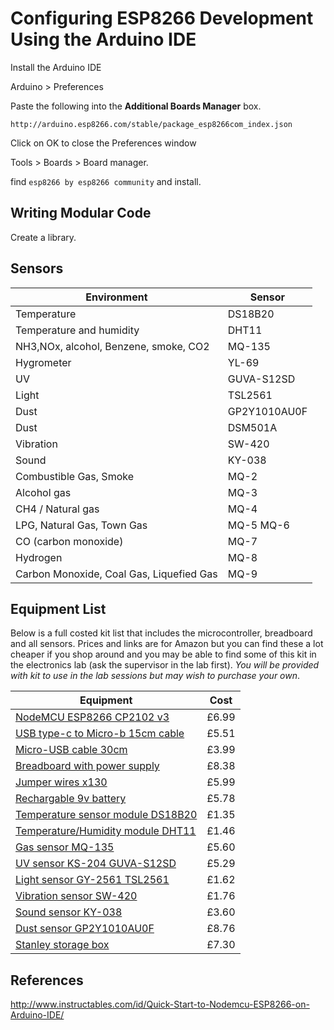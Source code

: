 
# Configuring ESP8266 Development Using the Arduino IDE

Install the Arduino IDE

Arduino > Preferences

Paste the following into the **Additional Boards Manager** box.

`http://arduino.esp8266.com/stable/package_esp8266com_index.json`

Click on OK to close the Preferences window

Tools > Boards > Board manager.

find `esp8266 by esp8266 community` and install.

## Writing Modular Code

Create a library.

## Sensors

| Environment                              | Sensor       |
| ---------------------------------------- | ------------ |
| Temperature                              | DS18B20      |
| Temperature and humidity                 | DHT11        |
| NH3,NOx, alcohol, Benzene, smoke, CO2    | MQ-135       |
| Hygrometer                               | YL-69        |
| UV                                       | GUVA-S12SD   |
| Light                                    | TSL2561      |
| Dust                                     | GP2Y1010AU0F |
| Dust                                     | DSM501A      |
| Vibration                                | SW-420       |
| Sound                                    | KY-038       |
| Combustible Gas, Smoke                   | MQ-2         |
| Alcohol gas                              | MQ-3         |
| CH4 / Natural gas                        | MQ-4         |
| LPG, Natural Gas, Town Gas               | MQ-5 MQ-6    |
| CO (carbon monoxide)                     | MQ-7         |
| Hydrogen                                 | MQ-8         |
| Carbon Monoxide, Coal Gas, Liquefied Gas | MQ-9         |

## Equipment List

Below is a full costed kit list that includes the microcontroller, breadboard and all sensors. Prices and links are for Amazon but you can find these a lot cheaper if you shop around and you may be able to find some of this kit in the electronics lab (ask the supervisor in the lab first). _You will be provided with kit to use in the lab sessions but may wish to purchase your own_.

| Equipment                                                   | Cost  |
| ----------------------------------------------------------- | ----- |
| [NodeMCU ESP8266 CP2102 v3](http://amzn.eu/iFhW1f4)         | £6.99 |
| [USB type-c to Micro-b 15cm cable](http://amzn.eu/0EwGYjA)  | £5.51 |
| [Micro-USB cable 30cm](http://amzn.eu/eJ6z1Ux)              | £3.99 |
| [Breadboard with power supply](http://amzn.eu/6R8H6Oi)      | £8.38 |
| [Jumper wires x130](http://amzn.eu/buVG3Wk)                 | £5.99 |
| [Rechargable 9v battery](http://amzn.eu/6kKladh)            | £5.78 |
| [Temperature sensor module DS18B20](http://amzn.eu/6h2mzBC) | £1.35 |
| [Temperature/Humidity module DHT11](http://amzn.eu/glrhIqs) | £1.46 |
| [Gas sensor MQ-135](http://amzn.eu/h573jLl)                 | £5.60 |
| [UV sensor KS-204 GUVA-S12SD](http://amzn.eu/5KNJy0x)       | £5.29 |
| [Light sensor GY-2561 TSL2561](http://amzn.eu/a07k83G)      | £1.62 |
| [Vibration sensor SW-420](http://amzn.eu/crleUBd)           | £1.76 |
| [Sound sensor KY-038](http://amzn.eu/3tkqZG2)               | £3.60 |
| [Dust sensor GP2Y1010AU0F](http://amzn.eu/5xqZT1y)          | £8.76 |
| [Stanley storage box](http://amzn.eu/hyI4x9J)               | £7.30 |

## References

http://www.instructables.com/id/Quick-Start-to-Nodemcu-ESP8266-on-Arduino-IDE/
